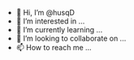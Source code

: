 - 👋 Hi, I’m @husqD
- 👀 I’m interested in ...
- 🌱 I’m currently learning ...
- 💞️ I’m looking to collaborate on ...
- 📫 How to reach me ...

<!---
husqD/husqD is a ✨ special ✨ repository because its `README.md` (this file) appears on your GitHub profile.
You can click the Preview link to take a look at your changes.
--->

